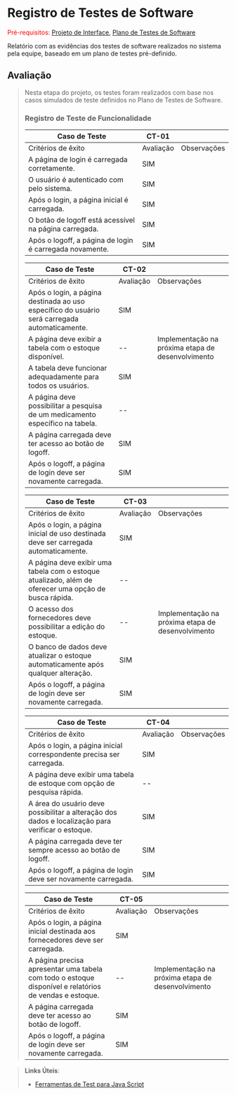 # Registro de Testes de Software

<span style="color:red">Pré-requisitos: <a href="3-Projeto de Interface.md"> Projeto de Interface</a></span>, <a href="8-Plano de Testes de Software.md"> Plano de Testes de Software</a>

Relatório com as evidências dos testes de software realizados no sistema pela equipe, baseado em um plano de testes pré-definido.

## Avaliação
> 
> Nesta etapa do projeto, os testes foram realizados com base nos casos simulados de teste definidos no Plano de Testes de Software.
> 
> ### Registro de Teste de Funcionalidade
> 
> 
> |Caso de Teste|CT-01||
> |-------------|-----|----|
> |Critérios de êxito|Avaliação|Observações|
> |A página de login é carregada corretamente.|SIM||
> |O usuário é autenticado com  pelo sistema.|SIM||
> |Após o login, a página inicial é carregada.|SIM||
> |O botão de logoff está acessível na página carregada.|SIM||
> |Após o logoff, a página de login é carregada novamente.|SIM||
> 
> |Caso de Teste|CT-02||
> |-------------|-----|----|
> |Critérios de êxito|Avaliação|Observações|
> |Após o login, a página destinada ao uso específico do usuário será carregada automaticamente.|SIM||
> |A página deve exibir a tabela com o estoque disponível.|--|Implementação na próxima etapa de desenvolvimento|
> |A tabela deve funcionar adequadamente para todos os usuários.|SIM||
> |A página deve possibilitar a pesquisa de um medicamento específico na tabela.|--||
> |A página carregada deve ter acesso ao botão de logoff.|SIM||
> |Após o logoff, a página de login deve ser novamente carregada.|SIM||
> 
> |Caso de Teste|CT-03||
> |-------------|-----|----|
> |Critérios de êxito|Avaliação|Observações|
> |Após o login, a página inicial de uso destinada deve ser carregada automaticamente.|SIM||
> |A página deve exibir uma tabela com o estoque atualizado, além de oferecer uma opção de busca rápida.|--||
> |O acesso dos fornecedores deve possibilitar a edição do estoque.|--|Implementação na próxima etapa de desenvolvimento|
> |O banco de dados deve atualizar o estoque automaticamente após qualquer alteração.|SIM||
> |Após o logoff, a página de login deve ser novamente carregada.|SIM|| 
> 
> |Caso de Teste|CT-04||
> |-------------|-----|----|
> |Critérios de êxito|Avaliação|Observações|
> |Após o login, a página inicial correspondente precisa ser carregada.|SIM||
> |A página deve exibir uma tabela de estoque com opção de pesquisa rápida.|--||
> |A área do usuário deve possibilitar a alteração dos dados e localização para verificar o estoque.|SIM||
> |A página carregada deve ter sempre acesso ao botão de logoff.|SIM|| 
> |Após o logoff, a página de login deve ser novamente carregada.|SIM||
> 
> |Caso de Teste|CT-05||
> |-------------|-----|----|
> |Critérios de êxito|Avaliação|Observações|
> |Após o login, a página inicial destinada aos fornecedores deve ser carregada.|SIM||
> |A página precisa apresentar uma tabela com todo o estoque disponível e relatórios de vendas e estoque.|--|Implementação na próxima etapa de desenvolvimento|
> |A página carregada deve ter acesso ao botão de logoff.|SIM||
> |Após o logoff, a página de login deve ser novamente carregada.|SIM||
> 

> **Links Úteis**:
> - [Ferramentas de Test para Java Script](https://geekflare.com/javascript-unit-testing/)
